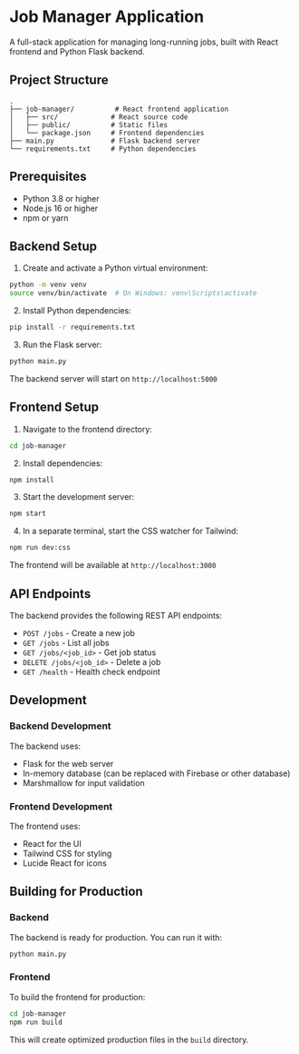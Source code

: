 # Job Manager Application

A full-stack application for managing long-running jobs, built with React frontend and Python Flask backend.

## Project Structure

```
.
├── job-manager/          # React frontend application
│   ├── src/             # React source code
│   ├── public/          # Static files
│   └── package.json     # Frontend dependencies
├── main.py              # Flask backend server
└── requirements.txt     # Python dependencies
```

## Prerequisites

- Python 3.8 or higher
- Node.js 16 or higher
- npm or yarn

## Backend Setup

1. Create and activate a Python virtual environment:
```bash
python -m venv venv
source venv/bin/activate  # On Windows: venv\Scripts\activate
```

2. Install Python dependencies:
```bash
pip install -r requirements.txt
```

3. Run the Flask server:
```bash
python main.py
```

The backend server will start on `http://localhost:5000`

## Frontend Setup

1. Navigate to the frontend directory:
```bash
cd job-manager
```

2. Install dependencies:
```bash
npm install
```

3. Start the development server:
```bash
npm start
```

4. In a separate terminal, start the CSS watcher for Tailwind:
```bash
npm run dev:css
```

The frontend will be available at `http://localhost:3000`

## API Endpoints

The backend provides the following REST API endpoints:

- `POST /jobs` - Create a new job
- `GET /jobs` - List all jobs
- `GET /jobs/<job_id>` - Get job status
- `DELETE /jobs/<job_id>` - Delete a job
- `GET /health` - Health check endpoint

## Development

### Backend Development

The backend uses:
- Flask for the web server
- In-memory database (can be replaced with Firebase or other database)
- Marshmallow for input validation

### Frontend Development

The frontend uses:
- React for the UI
- Tailwind CSS for styling
- Lucide React for icons

## Building for Production

### Backend
The backend is ready for production. You can run it with:
```bash
python main.py
```

### Frontend
To build the frontend for production:
```bash
cd job-manager
npm run build
```

This will create optimized production files in the `build` directory.
